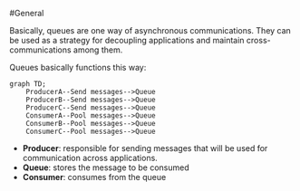 
#General 

Basically, queues are one way of asynchronous communications. They can be used as a strategy for decoupling applications and maintain cross-communications among them.

Queues basically functions this way:

```mermaid
graph TD;
	ProducerA--Send messages-->Queue
	ProducerB--Send messages-->Queue
	ProducerC--Send messages-->Queue
	ConsumerA--Pool messages-->Queue
	ConsumerB--Pool messages-->Queue
	ConsumerC--Pool messages-->Queue
```

- **Producer**: responsible for sending messages that will be used for communication across applications.
- **Queue**: stores the message to be consumed
- **Consumer**: consumes from the queue